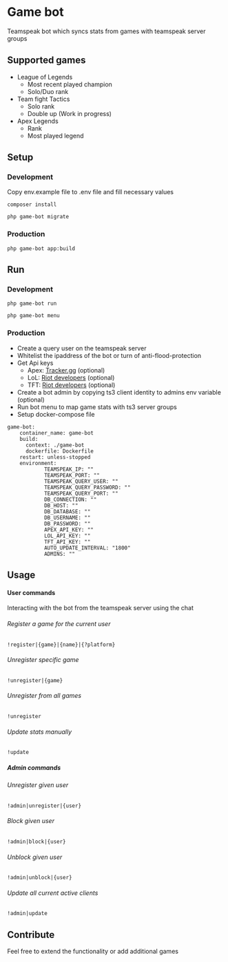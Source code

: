 # Game bot

Teamspeak bot which syncs stats from games with teamspeak server groups

## Supported games

- League of Legends
  - Most recent played champion
  - Solo/Duo rank
- Team fight Tactics
  - Solo rank
  - Double up (Work in progress)
- Apex Legends
  - Rank
  - Most played legend

## Setup

### Development

Copy env.example file to .env file and fill necessary values

```
composer install
```

```
php game-bot migrate
```

### Production

```
php game-bot app:build
```

## Run

### Development

```
php game-bot run
```

```
php game-bot menu
```

### Production

- Create a query user on the teamspeak server
- Whitelist the ipaddress of the bot or turn of anti-flood-protection
- Get Api keys
    - Apex: [Tracker.gg](https://tracker.gg/developers) (optional)
    - LoL: [Riot developers](https://developer.riotgames.com/apis) (optional)
    - TFT: [Riot developers](https://developer.riotgames.com/apis) (optional)
- Create a bot admin by copying ts3 client identity to admins env variable (optional)
- Run bot menu to map game stats with ts3 server groups
- Setup docker-compose file

```
game-bot:
    container_name: game-bot
    build:
      context: ./game-bot
      dockerfile: Dockerfile
    restart: unless-stopped
    environment:
            TEAMSPEAK_IP: ""
            TEAMSPEAK_PORT: ""
            TEAMSPEAK_QUERY_USER: ""
            TEAMSPEAK_QUERY_PASSWORD: ""
            TEAMSPEAK_QUERY_PORT: ""
            DB_CONNECTION: ""
            DB_HOST: ""
            DB_DATABASE: ""
            DB_USERNAME: ""
            DB_PASSWORD: ""
            APEX_API_KEY: ""
            LOL_API_KEY: ""
            TFT_API_KEY: ""
            AUTO_UPDATE_INTERVAL: "1800"
            ADMINS: ""
```

## Usage

#### User commands

Interacting with the bot from the teamspeak server using the chat

###### Register a game for the current user

```
!register|{game}|{name}|{?platform}
```

###### Unregister specific game

```
!unregister|{game}
```

###### Unregister from all games

```
!unregister
```

###### Update stats manually

```
!update
```

##### Admin commands

###### Unregister given user

```
!admin|unregister|{user}
```

###### Block given user

```
!admin|block|{user}
```

###### Unblock given user

```
!admin|unblock|{user}
```

###### Update all current active clients

```
!admin|update
```

## Contribute

Feel free to extend the functionality or add additional games

